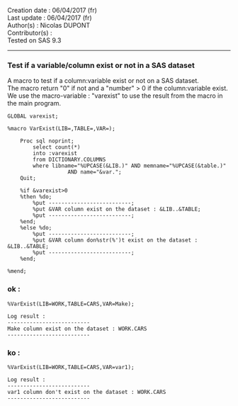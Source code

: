 Creation date : 06/04/2017  (fr)          
Last update : 06/04/2017    (fr)         
Author(s) : Nicolas DUPONT     
Contributor(s) :   
Tested on SAS 9.3   

---
### Test if a variable/column exist or not  in a SAS dataset

A macro to test if a column:variable exist or not on a SAS dataset.  
The macro return "0" if not and a "number" > 0  if the column:variable exist.  
We use the macro-variable : "varexist" to use the result from the macro in the main program.  

```sas
GLOBAL varexist;

%macro VarExist(LIB=,TABLE=,VAR=);

    Proc sql noprint;
        select count(*)
        into :varexist
        from DICTIONARY.COLUMNS 
        where libname="%UPCASE(&LIB.)" AND memname="%UPCASE(&table.)"
                   AND name="&var.";
    Quit;
 	
    %if &varexist>0 
	%then %do;
		%put --------------------------;
		%put &VAR column exist on the dataset : &LIB..&TABLE;
		%put --------------------------;
	%end;
    %else %do;
		%put --------------------------;
		%put &VAR column don%str(%')t exist on the dataset : &LIB..&TABLE;
		%put --------------------------;
	%end;

%mend;
```

### ok :

```sas
%VarExist(LIB=WORK,TABLE=CARS,VAR=Make);
```

	Log result :
	--------------------------
	Make column exist on the dataset : WORK.CARS
	--------------------------



### ko : 

```sas
%VarExist(LIB=WORK,TABLE=CARS,VAR=var1);
```


	Log result :
	--------------------------
	var1 column don't exist on the dataset : WORK.CARS
	--------------------------
